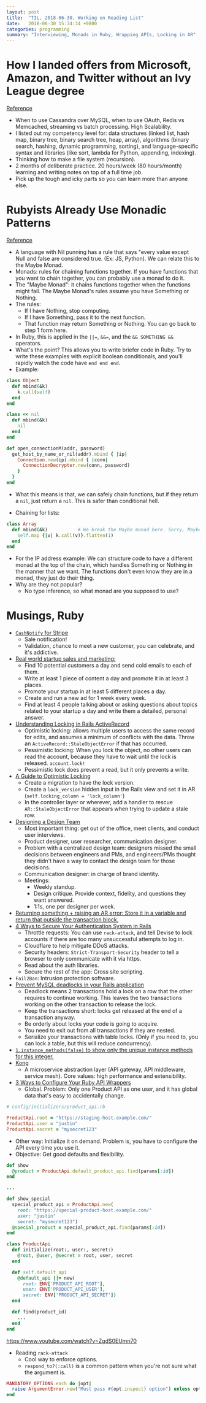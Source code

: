 ```yaml
---
layout: post
title:  "TIL, 2018-06-30, Working on Reading List"
date:   2018-06-30 15:34:34 +0800
categories: programming
summary: "Interviewing, Monads in Ruby, Wrapping APIs, Locking in AR"
---
```


# How I landed offers from Microsoft, Amazon, and Twitter without an Ivy League degree

[Reference](https://medium.freecodecamp.org/how-i-landed-offers-from-microsoft-amazon-and-twitter-without-an-ivy-league-degree-d62cfe286eb8)
- When to use Cassandra over MySQL, when to use OAuth, Redis vs Memcached, streaming vs batch processing. High Scalability.
- I listed out my competency level for: data structures (linked list, hash map, binary tree, binary search tree, heap, array), algorithms (binary search, hashing, dynamic programming, sorting), and language-specific syntax and libraries (like sort, lambda for Python, appending, indexing).
- Thinking how to make a file system (recursion).
- 2 months of deliberate practice. 20 hours/week (80 hours/month) learning and writing notes on top of a full time job.
- Pick up the tough and icky parts so you can learn more than anyone else.

# Rubyists Already Use Monadic Patterns
[Reference](http://dave.fayr.am/posts/2011-10-4-rubyists-already-use-monadic-patterns.html)

- A language with Nil punning has a rule that says "every value except Null and false are considered true. (Ex: JS, Python). We can relate this to the Maybe Monad.
- Monads: rules for chaining functions together. If you have functions that you want to chain together, you can probably use a monad to do it.
- The "Maybe Monad": it chains functions together when the functions might fail. The Maybe Monad's rules assume you have Something or Nothing.
- The rules:
  - If I have Nothing, stop computing.
  - If I have Something, pass it to the next function.
  - That function may return Something or Nothing. You can go back to step 1 form here.
- In Ruby, this is applied in the `||=`, `&&=`, and the `&& SOMETHING &&` operators.
- What's the point? This allows you to write briefer code in Ruby. Try to write these examples with explicit boolean conditionals, and you'll rapidly watch the code have `end end end`.
- Example:

``` ruby
class Object
  def mbind(&k)
    k.call(self)
  end
end

class << nil
  def mbind(&k)
    nil
  end
end

def open_connectionM(addr, password)
  get_host_by_name_or_nil(addr).mbind { |ip|
    Connection.new(ip).mbind { |conn|
      ConnectionDecrypter.new(conn, password)
    }
  }
end
```

- What this means is that, we can safely chain functions, but if they return a `nil`, just return a `nil`. This is safer than conditional hell.

- Chaining for lists:

``` ruby
class Array
  def mbind(&k)           # We break the Maybe monad here. Sorry, Maybe!
    self.map {|v| k.call(v)}.flatten(1)
  end
end
```

- For the IP address example: We can structure code to have a different monad at the top of the chain, which handles Something or Nothing in the manner that we want. The functions don't even know they are in a monad, they just do their thing.
- Why are they not popular?
  - No type inference, so what monad are you supposed to use?

# Musings, Ruby

- [`CashNotify` for Stripe](https://cashnotify.com/journal/motivation/)
  - Sale notification!
  - Validation, chance to meet a new customer, you can celebrate, and it's addictive.
- [Real world startup sales and marketing:](https://www.indiehackers.com/@cliffordoravec/real-world-startup-sales-and-marketing-for-the-lost-and-the-clueless-part-5-of-the-epic-guide-8f2df4804c)
  - Find 10 potential customers a day and send cold emails to each of them.
  - Write at least 1 piece of content a day and promote it in at least 3 places.
  - Promote your startup in at least 5 different places a day.
  - Create and run a new ad for 1 week every week.
  - Find at least 4 people talking about or asking questions about topics related to your startup a day and write them a detailed, personal answer.
- [Understanding Locking in Rails ActiveRecord](http://thelazylog.com/understanding-locking-in-rails-activerecord/)
  - Optimistic locking: allows multiple users to access the same record for edits, and assumes a minimum of conflicts with the data. Throw an `ActiveRecord::StaleObjectError` if that has occurred.
  - Pessimistic locking: When you lock the object, no other users can read the account, because they have to wait until the lock is released. `account.lock!`
  - Pessimistic lock does prevent a read, but it only prevents a write.
- [A Guide to Optimistic Locking](https://www.engineyard.com/blog/a-guide-to-optimistic-locking)
  - Create a migration to have the lock version.
  - Create a `lock_version` hidden input in the Rails view and set it in AR (`self.locking_column = 'lock_column'`)
  - In the controller layer or wherever, add a handler to rescue `AR::StaleObjectError` that appears when trying to update a stale row.
- [Designing a Design Team](https://medium.com/flexport-design/designing-a-design-team-a9a066bc48a5)
  - Most important thing: get out of the office, meet clients, and conduct user interviews.
  - Product designer, user researcher, communication designer.
  - Problem with a centralized design team: designers missed the small decisions between engineers and PMs, and engineers/PMs thought they didn't have a way to contact the design team for those decisions.
  - Communication designer: in charge of brand identity.
  - Meetings:
    - Weekly standup.
    - Design critique. Provide context, fidelity, and questions they want answered.
    - 1:1s, one per designer per week.
- [Returning something + raising an AR error: Store it in a variable and return that outside the transaction block.](https://stackoverflow.com/questions/1058738/how-to-raise-an-activerecordrollback-exception-and-return-a-value-together)
- [4 Ways to Secure Your Authentication System in Rails](https://ducktypelabs.com/4-ways-to-secure-authentication/)
  - Throttle requests: You can use `rack-attack`, and tell Devise to lock accounts if there are too many unsuccessful attempts to log in.
  - Cloudflare to help mitigate DDoS attacks.
  - Security headers: `Strict-Transport-Security` header to tell a browser to only communicate with it via https.
  - Read about the auth libraries.
  - Secure the rest of the app: Cross site scripting.
- `Fail2Ban`: Intrusion protection software.
- [Prevent MySQL deadlocks in your Rails application](https://www.brightbox.com/blog/2014/11/13/preventing-mysql-deadlocks/)
  - Deadlock means 2 transactions hold a lock on a row that the other requires to continue working. This leaves the two transactions working on the other transaction to release the lock.
  - Keep the transactions short: locks get released at the end of a transaction anyway.
  - Be orderly about locks your code is going to acquire.
  - You need to exit out from all transactions if they are nested.
  - Serialize your transactions with table locks. (Only if you need to, you can lock a table, but this will reduce concurrency).
- [`1.instance_methods(false)` to show only the unique instance methods for this integer.](https://www.ruby-forum.com/topic/193625)
- [Kong](https://github.com/Kong/kong)
  - A microservice abstraction layer (API gateway, API middleware, service mesh). Core values: high performance and extensibility.
- [3 Ways to Configure Your Ruby API Wrappers](https://www.justinweiss.com/articles/3-ways-to-configure-your-ruby-api-wrappers/)
  - Global. Problem: Only one Product API as one user, and it has global data that's easy to accidentally change.

``` ruby
# config/initializers/product_api.rb

ProductApi.root = "https://staging-host.example.com/"
ProductApi.user = "justin"
ProductApi.secret = "mysecret123"

```

  - Other way: Initialize it on demand. Problem is, you have to configure the API every time you use it.
  - Objective: Get good defaults and flexibility.

``` ruby
def show
  @product = ProductApi.default_product_api.find(params[:id])
end

...

def show_special
  special_product_api = ProductApi.new(
    root: "https://special-product-host.example.com/"
    user: "justin"
    secret: "mysecret123")
  @special_product = special_product_api.find(params[:id])
end

class ProductApi
  def initialize(root:, user:, secret:)
    @root, @user, @secret = root, user, secret
  end

  def self.default_api
    @default_api ||= new(
      root: ENV['PRODUCT_API_ROOT'],
      user: ENV['PRODUCT_API_USER'],
      secret: ENV['PRODUCT_API_SECRET'])
  end

  def find(product_id)
    ...
  end
end
```

https://www.youtube.com/watch?v=ZgdS0EUmn70

- Reading `rack-attack`
  - Cool way to enforce options.
  - `respond_to?(:call)` is a common pattern when you're not sure what the argument is.

``` ruby
MANDATORY_OPTIONS.each do |opt|
  raise ArgumentError.new("Must pass #{opt.inspect} option") unless options[opt]
end
```
